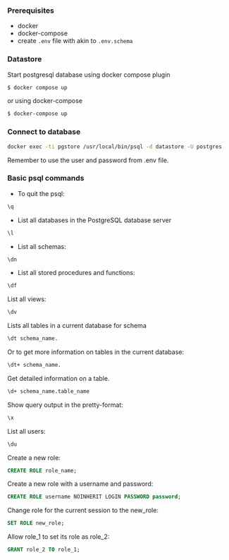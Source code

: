 ### Prerequisites
- docker
- docker-compose
- create `.env` file with akin to `.env.schema`
### Datastore
Start postgresql database using docker compose plugin
```bash
$ docker compose up
```
or using docker-compose
```bash
$ docker-compose up
```

### Connect to database
```bash
docker exec -ti pgstore /usr/local/bin/psql -d datastore -U postgres
```
Remember to use the user and password from .env file.

### Basic psql commands
* To quit the psql:
```bash
\q
```

* List all databases in the PostgreSQL database server

```bash
\l
```

* List all schemas:

```bash
\dn
```

* List all stored procedures and functions:

```bash
\df
```

List all views:

```bash
\dv
```

Lists all tables in a current database for schema
```bash
\dt schema_name.
```

Or to get more information on tables in the current database:

```bash
\dt+ schema_name.
```

Get detailed information on a table.

```bash
\d+ schema_name.table_name
```

Show query output in the pretty-format:

```bash
\x
```

List all users:

```bash
\du
```

Create a new role:
```sql
CREATE ROLE role_name;
```

Create a new role with a username and password:
```sql
CREATE ROLE username NOINHERIT LOGIN PASSWORD password;
```

Change role for the current session to the new_role:
```sql
SET ROLE new_role;
```

Allow role_1 to set its role as role_2:
```sql
GRANT role_2 TO role_1;
```
